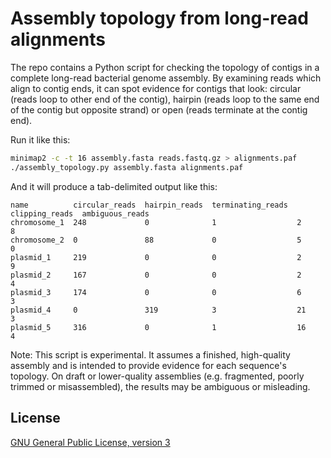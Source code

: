 # Assembly topology from long-read alignments

The repo contains a Python script for checking the topology of contigs in a complete long-read bacterial genome assembly. By examining reads which align to contig ends, it can spot evidence for contigs that look: circular (reads loop to other end of the contig), hairpin (reads loop to the same end of the contig but opposite strand) or open (reads terminate at the contig end).

Run it like this:
```bash
minimap2 -c -t 16 assembly.fasta reads.fastq.gz > alignments.paf
./assembly_topology.py assembly.fasta alignments.paf
```

And it will produce a tab-delimited output like this:
```
name          circular_reads  hairpin_reads  terminating_reads  clipping_reads  ambiguous_reads
chromosome_1  248             0              1                  2               8
chromosome_2  0               88             0                  5               0
plasmid_1     219             0              0                  2               9
plasmid_2     167             0              0                  2               4
plasmid_3     174             0              0                  6               3
plasmid_4     0               319            3                  21              3
plasmid_5     316             0              1                  16              4
```

Note: This script is experimental. It assumes a finished, high-quality assembly and is intended to provide evidence for each sequence's topology. On draft or lower-quality assemblies (e.g. fragmented, poorly trimmed or misassembled), the results may be ambiguous or misleading.


## License

[GNU General Public License, version 3](https://www.gnu.org/licenses/gpl-3.0.html)
